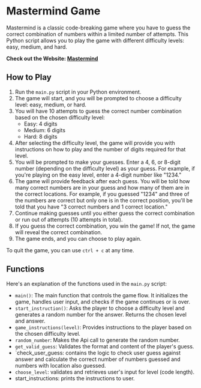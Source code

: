 # Mastermind Game

Mastermind is a classic code-breaking game where you have to guess the correct combination of numbers within a limited number of attempts. This Python script allows you to play the game with different difficulty levels: easy, medium, and hard.

**Check out the Website: [Mastermind](https://valerie-valentine.github.io/mastermind-frontend)**

## How to Play

1. Run the `main.py` script in your Python environment.
2. The game will start, and you will be prompted to choose a difficulty level: easy, medium, or hard.
3. You will have 10 attempts to guess the correct number combination based on the chosen difficulty level:
   - Easy: 4 digits
   - Medium: 6 digits
   - Hard: 8 digits
4. After selecting the difficulty level, the game will provide you with instructions on how to play and the number of digits required for that level.
5. You will be prompted to make your guesses. Enter a 4, 6, or 8-digit number (depending on the difficulty level) as your guess. For example, if you're playing on the easy level, enter a 4-digit number like "1234."
6. The game will provide feedback after each guess. You will be told how many correct numbers are in your guess and how many of them are in the correct locations. For example, if you guessed "1234" and three of the numbers are correct but only one is in the correct position, you'll be told that you have "3 correct numbers and 1 correct location."
7. Continue making guesses until you either guess the correct combination or run out of attempts (10 attempts in total).
8. If you guess the correct combination, you win the game! If not, the game will reveal the correct combination.
9. The game ends, and you can choose to play again.

To quit the game, you can use `ctrl + c` at any time.

## Functions

Here's an explanation of the functions used in the `main.py` script:

- `main()`: The main function that controls the game flow. It initializes the game, handles user input, and checks if the game continues or is over.
- `start_instruction()`: Asks the player to choose a difficulty level and generates a random number for the answer. Returns the chosen level and answer.
- `game_instructions(level)`: Provides instructions to the player based on the chosen difficulty level.
- `random_number`: Makes the Api call to generate the random number.
- `get_valid_guess`: Validates the format and content of the player's guess.
- `check_user_guess: contains the logic to check user guess against answer and calculate the correct number of numbers guessed and numbers with location also guessed.
- `choose_level`: validates and retrieves user's input for level (code length).
- start_instructions: prints the instructions to user.

